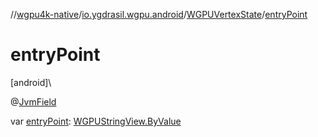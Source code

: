 //[wgpu4k-native](../../../index.md)/[io.ygdrasil.wgpu.android](../index.md)/[WGPUVertexState](index.md)/[entryPoint](entry-point.md)

# entryPoint

[android]\

@[JvmField](https://kotlinlang.org/api/core/kotlin-stdlib/kotlin.jvm/-jvm-field/index.html)

var [entryPoint](entry-point.md): [WGPUStringView.ByValue](../-w-g-p-u-string-view/-by-value/index.md)